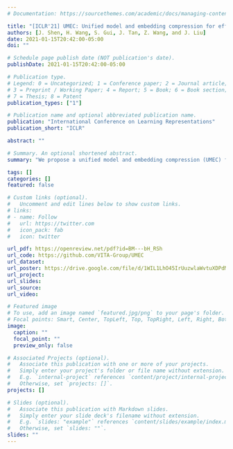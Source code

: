 ```yaml
---
# Documentation: https://sourcethemes.com/academic/docs/managing-content/

title: "[ICLR'21] UMEC: Unified model and embedding compression for efficient recommendation systems"
authors: [J. Shen, H. Wang, S. Gui, J. Tan, Z. Wang, and J. Liu]
date: 2021-01-15T20:42:00-05:00
doi: ""

# Schedule page publish date (NOT publication's date).
publishDate: 2021-01-15T20:42:00-05:00

# Publication type.
# Legend: 0 = Uncategorized; 1 = Conference paper; 2 = Journal article;
# 3 = Preprint / Working Paper; 4 = Report; 5 = Book; 6 = Book section;
# 7 = Thesis; 8 = Patent
publication_types: ["1"]

# Publication name and optional abbreviated publication name.
publication: "International Conference on Learning Representations"
publication_short: "ICLR"

abstract: ""

# Summary. An optional shortened abstract.
summary: "We propose a unified model and embedding compression (UMEC) framework to hammer an efficient neural network-based recommendation system.  Our framework jointly learns input feature selection and neural network compression together, and solve them as an end-to-end resource-constrained optimization problem using ADMM. "

tags: []
categories: []
featured: false

# Custom links (optional).
#   Uncomment and edit lines below to show custom links.
# links:
# - name: Follow
#   url: https://twitter.com
#   icon_pack: fab
#   icon: twitter

url_pdf: https://openreview.net/pdf?id=BM---bH_RSh
url_code: https://github.com/VITA-Group/UMEC
url_dataset:
url_poster: https://drive.google.com/file/d/1WIL1LhO45IrUuzwlaWvtuXDPdMKeYckC/view?usp=sharing
url_project:
url_slides:
url_source:
url_video:

# Featured image
# To use, add an image named `featured.jpg/png` to your page's folder. 
# Focal points: Smart, Center, TopLeft, Top, TopRight, Left, Right, BottomLeft, Bottom, BottomRight.
image:
  caption: ""
  focal_point: ""
  preview_only: false

# Associated Projects (optional).
#   Associate this publication with one or more of your projects.
#   Simply enter your project's folder or file name without extension.
#   E.g. `internal-project` references `content/project/internal-project/index.md`.
#   Otherwise, set `projects: []`.
projects: []

# Slides (optional).
#   Associate this publication with Markdown slides.
#   Simply enter your slide deck's filename without extension.
#   E.g. `slides: "example"` references `content/slides/example/index.md`.
#   Otherwise, set `slides: ""`.
slides: ""
---
```

